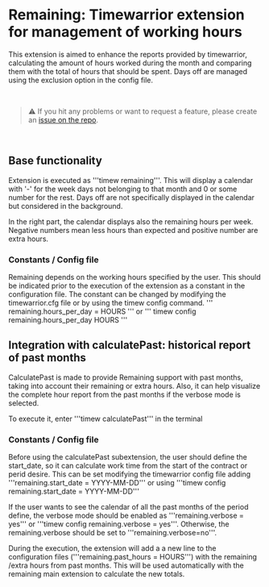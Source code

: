 # Remaining: Timewarrior extension for management of working hours

This extension is aimed to enhance the reports provided by timewarrior, calculating the amount of hours worked during the month and comparing them with the total of hours that should be spent. Days off are managed using the exclusion option in the config file.

</br>

> ⚠ If you hit any problems or want to request a feature, please create an [issue on the repo](https://github.com/lmoyasans/timewarrior_remaining_extension).

</br>

## Base functionality
Extension is executed as '''timew remaining'''. This will display a calendar with '-' for the week days not belonging to that month and 0 or some number for the rest. Days off are not specifically displayed in the calendar but considered in the background.

In the right part, the calendar displays also the remaining hours per week. Negative numbers mean less hours than expected and positive number are extra hours.

### Constants / Config file
Remaining depends on the working hours specified by the user. This should be indicated prior to the execution of the extension as a constant in the configuration file. The constant can be changed by modifying the timewarrior.cfg file or by using the timew config command.
'''
remaining.hours_per_day = HOURS
'''
or 
'''
timew config remaining.hours_per_day HOURS
'''
## Integration with calculatePast: historical report of past months
CalculatePast is made to provide Remaining support with past months, taking into account their remaining or extra hours. Also, it can help visualize the complete hour report from the past months if the verbose mode is selected.

To execute it, enter '''timew calculatePast''' in the terminal
### Constants / Config file
Before using the calculatePast subextension, the user should define the start_date, so it can calculate work time from the start of the contract or perid desire. This can be set modifying the timewarrior config file adding '''remaining.start_date = YYYY-MM-DD''' or using '''timew config remaining.start_date = YYYY-MM-DD'''

If the user wants to see the calendar of all the past months of the period define, the verbose mode should be enabled as '''remaining.verbose = yes''' or '''timew config remaining.verbose = yes'''. Otherwise, the remaining.verbose should be set to '''remaining.verbose=no'''.

During the execution, the extension will add a a new line to the configuration files ('''remaining.past_hours = HOURS''') with the remaining /extra hours from past months. This will be used automatically with the remaining main extension to calculate the new totals.


